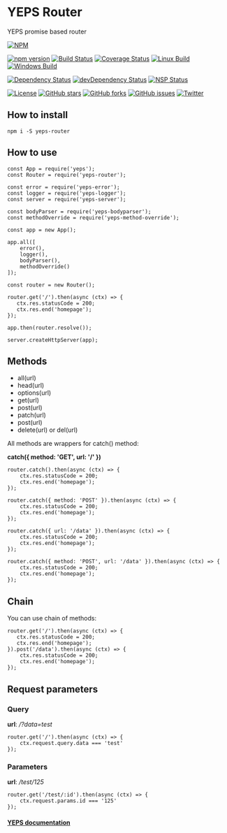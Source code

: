 # YEPS Router


YEPS promise based router

[![NPM](https://nodei.co/npm/yeps-router.png)](https://npmjs.org/package/yeps-router)

[![npm version](https://badge.fury.io/js/yeps-router.svg)](https://badge.fury.io/js/yeps-router)
[![Build Status](https://travis-ci.org/evheniy/yeps-router.svg?branch=master)](https://travis-ci.org/evheniy/yeps-router)
[![Coverage Status](https://coveralls.io/repos/github/evheniy/yeps-router/badge.svg?branch=master)](https://coveralls.io/github/evheniy/yeps-router?branch=master)
[![Linux Build](https://img.shields.io/travis/evheniy/yeps-router/master.svg?label=linux)](https://travis-ci.org/evheniy/)
[![Windows Build](https://img.shields.io/appveyor/ci/evheniy/yeps-router/master.svg?label=windows)](https://ci.appveyor.com/project/evheniy/yeps-router)

[![Dependency Status](https://david-dm.org/evheniy/yeps-router.svg)](https://david-dm.org/evheniy/yeps-router)
[![devDependency Status](https://david-dm.org/evheniy/yeps-router/dev-status.svg)](https://david-dm.org/evheniy/yeps-router#info=devDependencies)
[![NSP Status](https://img.shields.io/badge/NSP%20status-no%20vulnerabilities-green.svg)](https://travis-ci.org/evheniy/yeps-router)

[![License](https://img.shields.io/badge/license-MIT-blue.svg)](https://raw.githubusercontent.com/evheniy/yeps-router/master/LICENSE)
[![GitHub stars](https://img.shields.io/github/stars/evheniy/yeps-router.svg)](https://github.com/evheniy/yeps-router/stargazers)
[![GitHub forks](https://img.shields.io/github/forks/evheniy/yeps-router.svg)](https://github.com/evheniy/yeps-router/network)
[![GitHub issues](https://img.shields.io/github/issues/evheniy/yeps-router.svg)](https://github.com/evheniy/yeps-router/issues)
[![Twitter](https://img.shields.io/twitter/url/https/github.com/evheniy/yeps-router.svg?style=social)](https://twitter.com/intent/tweet?text=Wow:&url=%5Bobject%20Object%5D)


## How to install

    npm i -S yeps-router
  
## How to use

    const App = require('yeps');    
    const Router = require('yeps-router');
    
    const error = require('yeps-error');
    const logger = require('yeps-logger');
    const server = require('yeps-server');
    
    const bodyParser = require('yeps-bodyparser');
    const methodOverride = require('yeps-method-override');
    
    const app = new App();
    
    app.all([
        error(),
        logger(),
        bodyParser(),
        methodOverride()
    ]);
    
    const router = new Router();
    
    router.get('/').then(async (ctx) => {
       ctx.res.statusCode = 200;
       ctx.res.end('homepage');     
    });
    
    app.then(router.resolve());
    
    server.createHttpServer(app);
    
## Methods

* all(url)
* head(url)
* options(url)
* get(url)
* post(url)
* patch(url)
* post(url)
* delete(url) or del(url)

All methods are wrappers for catch() method:

**catch({ method: 'GET', url: '/' })**

    router.catch().then(async (ctx) => {
        ctx.res.statusCode = 200;
        ctx.res.end('homepage');     
    });
    
    router.catch({ method: 'POST' }).then(async (ctx) => {
        ctx.res.statusCode = 200;
        ctx.res.end('homepage');     
    });
    
    router.catch({ url: '/data' }).then(async (ctx) => {
        ctx.res.statusCode = 200;
        ctx.res.end('homepage');     
    });
    
    router.catch({ method: 'POST', url: '/data' }).then(async (ctx) => {
        ctx.res.statusCode = 200;
        ctx.res.end('homepage');     
    });

## Chain

You can use chain of methods:

    router.get('/').then(async (ctx) => {
       ctx.res.statusCode = 200;
       ctx.res.end('homepage');     
    }).post('/data').then(async (ctx) => {
        ctx.res.statusCode = 200;
        ctx.res.end('homepage');
    });
    
## Request parameters

### Query

**url**: */?data=test*

    router.get('/').then(async (ctx) => {
        ctx.request.query.data === 'test'
    });
    
### Parameters

**url**: */test/125*
    
    router.get('/test/:id').then(async (ctx) => {
        ctx.request.params.id === '125'
    });


#### [YEPS documentation](http://yeps.info/)
